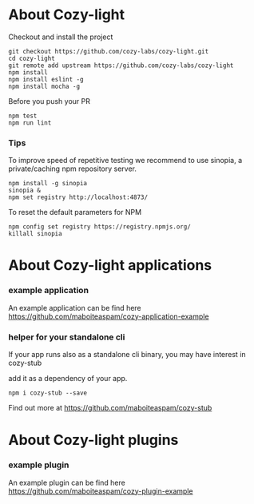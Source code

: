 
# About Cozy-light

Checkout and install the project

    git checkout https://github.com/cozy-labs/cozy-light.git
    cd cozy-light
    git remote add upstream https://github.com/cozy-labs/cozy-light
    npm install
    npm install eslint -g
    npm install mocha -g

Before you push your PR

    npm test
    npm run lint

### Tips

To improve speed of repetitive testing we recommend to use sinopia,
a private/caching npm repository server.

    npm install -g sinopia
    sinopia &
    npm set registry http://localhost:4873/
    
To reset the default parameters for NPM
    
    npm config set registry https://registry.npmjs.org/
    killall sinopia


# About Cozy-light applications

### example application

An example application can be find here https://github.com/maboiteaspam/cozy-application-example

### helper for your standalone cli

If your app runs also as a standalone cli binary, you may have interest in cozy-stub

add it as a dependency of your app.

    npm i cozy-stub --save
    
Find out more at https://github.com/maboiteaspam/cozy-stub


# About Cozy-light plugins

### example plugin

An example plugin can be find here https://github.com/maboiteaspam/cozy-plugin-example